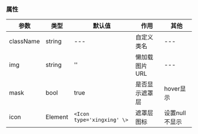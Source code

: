 
### 属性

参数     | 类型 | 默认值 | 作用 | 其他
-------- | --- | --- | --- | ---
className | string | --- | 自定义类名 | ---
img | string | '' | 懒加载图片URL | ---
mask | bool | true | 是否显示遮罩层 | hover显示
icon | Element | `<Icon type='xingxing' \>` | 遮罩层图标 | 设置null不显示